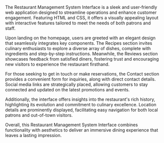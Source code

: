The Restaurant Management System Interface is a sleek and user-friendly web application designed to streamline operations and enhance customer engagement. Featuring HTML and CSS, it offers a visually appealing layout with interactive features tailored to meet the needs of both patrons and staff.

Upon landing on the homepage, users are greeted with an elegant design that seamlessly integrates key components. The Recipes section invites culinary enthusiasts to explore a diverse array of dishes, complete with ingredients and step-by-step instructions. Meanwhile, the Reviews section showcases feedback from satisfied diners, fostering trust and encouraging new visitors to experience the restaurant firsthand.

For those seeking to get in touch or make reservations, the Contact section provides a convenient form for inquiries, along with direct contact details. Social media links are strategically placed, allowing customers to stay connected and updated on the latest promotions and events.

Additionally, the interface offers insights into the restaurant's rich history, highlighting its evolution and commitment to culinary excellence. Location details are prominently displayed, facilitating easy navigation for both local patrons and out-of-town visitors.

Overall, this Restaurant Management System Interface combines functionality with aesthetics to deliver an immersive dining experience that leaves a lasting impression.
